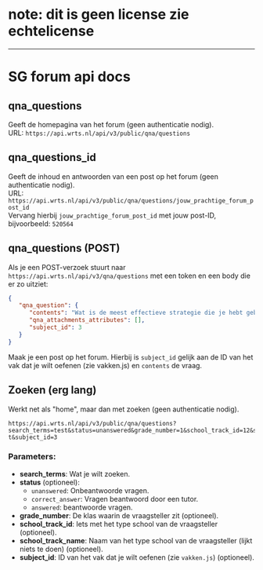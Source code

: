# note: dit is geen license zie echtelicense
-----
# SG forum api docs
## qna_questions  
Geeft de homepagina van het forum (geen authenticatie nodig).  
URL: ```https://api.wrts.nl/api/v3/public/qna/questions```  

## qna_questions_id  
Geeft de inhoud en antwoorden van een post op het forum (geen authenticatie nodig).  
URL: ```https://api.wrts.nl/api/v3/public/qna/questions/jouw_prachtige_forum_post_id```  
Vervang hierbij ```jouw_prachtige_forum_post_id``` met jouw post-ID, bijvoorbeeld: ```520564```  

## qna_questions (POST)  
Als je een POST-verzoek stuurt naar ```https://api.wrts.nl/api/v3/qna/questions``` met een token en een body die er zo uitziet:  

```json
{
   "qna_question": {
      "contents": "Wat is de meest effectieve strategie die je hebt gebruikt om je schoolwerk georganiseerd te houden, en waarom denk je dat deze aanpak zo goed werkt?",
      "qna_attachments_attributes": [],
      "subject_id": 3
   }
}
```

Maak je een post op het forum. Hierbij is ```subject_id``` gelijk aan de ID van het vak dat je wilt oefenen (zie vakken.js) en ```contents``` de vraag.
## Zoeken (erg lang)

Werkt net als "home", maar dan met zoeken (geen authenticatie nodig).

```plaintext
https://api.wrts.nl/api/v3/public/qna/questions?search_terms=test&status=unanswered&grade_number=1&school_track_id=12&school_track_name=vmbo-t&subject_id=3
```

### Parameters:
- **search_terms**: Wat je wilt zoeken.
- **status** (optioneel): 
  - `unanswered`: Onbeantwoorde vragen.
  - `correct_answer`: Vragen beantwoord door een tutor.
  - `answered`: beantwoorde vragen.
- **grade_number**: De klas waarin de vraagsteller zit (optioneel).
- **school_track_id**: Iets met het type school van de vraagsteller (optioneel).
- **school_track_name**: Naam van het type school van de vraagsteller (lijkt niets te doen) (optioneel).
- **subject_id**: ID van het vak dat je wilt oefenen (zie `vakken.js`) (optioneel).
